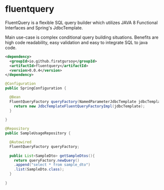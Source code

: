 # fluentquery
FluentQuery is a flexible SQL query builder which utilizes JAVA 8 Functional Interfaces and Spring's JdbcTemplate.

 Main use-case is complex conditional query building situations.
 Benefits are high code readability, easy validation and easy to integrate SQL to java code.



```xml
<dependency>
  <groupId>io.github.firatgursoy</groupId>
  <artifactId>fluentquery</artifactId>
  <version>0.0.4</version>
</dependency>
```

```java
@Configuration
public SpringConfiguration {

  @Bean
  FluentQueryFactory queryFactory(NamedParameterJdbcTemplate jdbcTemplate){
    return new JdbcTemplateFluentQueryFactoryImpl(jdbcTemplate);
  }
  
}

@Repository
public SampleUsageRepository {

  @Autowired
  FluentQueryFactory queryFactory;
  
  public List<SampleDto> getSampleDtos(){
    return queryFactory.newQuery()
    .append("select * from sample_dto")
    .list(SampleDto.class);
  }
  
}
```
